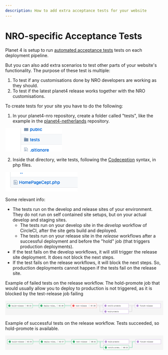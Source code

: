 ```yaml
---
description: How to add extra acceptance tests for your website
---
```


# NRO-specific Acceptance Tests

Planet 4 is setup to run [automated acceptance tests](../ci-cd/testing/acceptance-tests.md) tests on each deployment pipeline.

But you can also add extra scenarios to test other parts of your website's functionality. The purpose of these test is multiple:

1. To test if any customisations done by NRO developers are working as they should.
2. To test if the latest planet4 release works together with the NRO customisations.

To create tests for your site you have to do the following:

1. In your planet4-nro repository, create a folder called "tests", like the example in the [planet4-netherlands](https://github.com/greenpeace/planet4-netherlands/tree/master/tests) repository.

![nro tests folder](../../.gitbook/assets/nro-tests-folder.png)

2. Inside that directory, write tests, following the [Codeception](https://codeception.com/) syntax, in php files.

![nro test file](../../.gitbook/assets/nro-tests-file.png)

Some relevant info:

- The tests run on the develop and release sites of your environment. They do not run on self contained site setups, but on your actual develop and staging sites.
    - The tests run on your develop site in the _develop_ workflow of CircleCI, after the site gets build and deployed.
    - The tests run on your release site in the _release_ workflows after a successful deployment and before the "hold" job (that triggers production deployments).
- If the test fails on the develop workflows, it will still trigger the release site deployment. It does not block the next steps.
- If the test fails on the release workflows, it will block the next steps. So, production deployments cannot happen if the tests fail on the release site.

Example of failed tests on the release workflow. The hold-promote job that would usually allow you to deploy to production is not triggered, as it is blocked by the test-release job failing

![nro test release failure](../../.gitbook/assets/nro-test-release-failure.png)

Example of successful tests on the release workflow. Tests succeeded, so hold-promote is available.

![nro test release succss](../../.gitbook/assets/nro-test-release-success.png)
